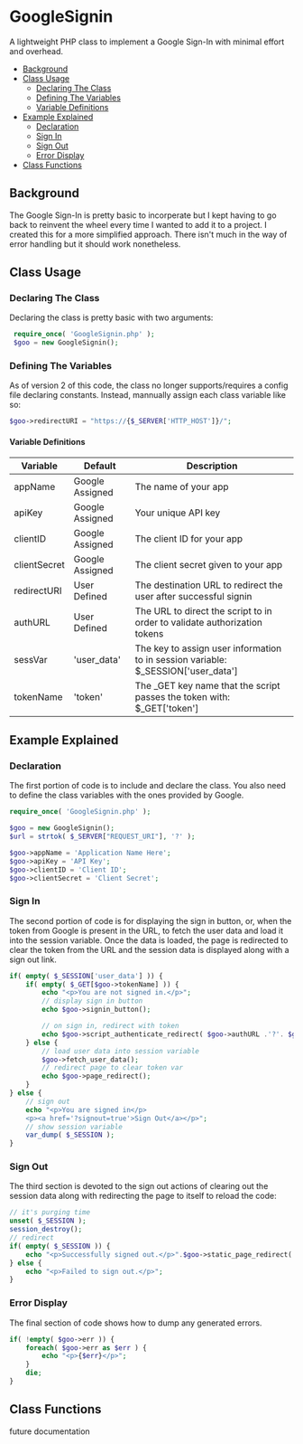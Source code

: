 # GoogleSignin
A lightweight PHP class to implement a Google Sign-In with minimal effort and overhead.
- [Background](#background)
- [Class Usage](#class-usage)
  - [Declaring The Class](#declaring-the-class)
  - [Defining The Variables](#defining-the-variables)
  - [Variable Definitions](#variable-definitions)
- [Example Explained](#example-explained)
  - [Declaration](#declaration)
  - [Sign In](#sign-in)
  - [Sign Out](#sign-out)
  - [Error Display](#error-display)
- [Class Functions](#class-functions)

## Background
The Google Sign-In is pretty basic to incorperate but I kept having to go back to reinvent the wheel every time I wanted to add it to a project. I created this for a more simplified approach. There isn't much in the way of error handling but it should work nonetheless.

## Class Usage
### Declaring The Class
Declaring the class is pretty basic with two arguments:
```PHP
 require_once( 'GoogleSignin.php' );
 $goo = new GoogleSignin();
```
### Defining The Variables
As of version 2 of this code, the class no longer supports/requires a config file declaring constants. Instead, mannually assign each class variable like so:
```PHP
$goo->redirectURI = "https://{$_SERVER['HTTP_HOST']}/";
```
#### Variable Definitions
| Variable | Default | Description |
| --- | --- | --- |
| appName | Google Assigned | The name of your app |
| apiKey | Google Assigned | Your unique API key |
| clientID | Google Assigned | The client ID for your app |
| clientSecret | Google Assigned | The client secret given to your app |
| redirectURI | User Defined | The destination URL to redirect the user after successful signin |
| authURL | User Defined | The URL to direct the script to in order to validate authorization tokens |
| sessVar | 'user_data' | The key to assign user information to in session variable: $\_SESSION\['user_data'] |
| tokenName | 'token' | The \_GET key name that the script passes the token with: $\_GET\['token'] |

## Example Explained
### Declaration
The first portion of code is to include and declare the class. You also need to define the class variables with the ones provided by Google.
```PHP
require_once( 'GoogleSignin.php' );

$goo = new GoogleSignin();
$url = strtok( $_SERVER["REQUEST_URI"], '?' );

$goo->appName = 'Application Name Here';
$goo->apiKey = 'API Key';
$goo->clientID = 'Client ID';
$goo->clientSecret = 'Client Secret';
```
### Sign In
The second portion of code is for displaying the sign in button, or, when the token from Google is present in the URL, to fetch the user data and load it into the session variable. Once the data is loaded, the page is redirected to clear the token from the URL and the session data is displayed along with a sign out link.
```PHP
if( empty( $_SESSION['user_data'] )) {
	if( empty( $_GET[$goo->tokenName] )) {
		echo "<p>You are not signed in.</p>";
		// display sign in button
		echo $goo->signin_button();

		// on sign in, redirect with token
		echo $goo->script_authenticate_redirect( $goo->authURL .'?'. $goo->tokenName .'=' );
	} else {
		// load user data into session variable
		$goo->fetch_user_data();
		// redirect page to clear token var
		echo $goo->page_redirect();
	}
} else {
	// sign out
	echo "<p>You are signed in</p>
	<p><a href='?signout=true'>Sign Out</a></p>";
	// show session variable
	var_dump( $_SESSION );
}
```
### Sign Out
The third section is devoted to the sign out actions of clearing out the session data along with redirecting the page to itself to reload the code:
```PHP
// it's purging time
unset( $_SESSION );
session_destroy();
// redirect
if( empty( $_SESSION )) {
	echo "<p>Successfully signed out.</p>".$goo->static_page_redirect( $url );
} else {
	echo "<p>Failed to sign out.</p>";
}
```
### Error Display
The final section of code shows how to dump any generated errors.
```PHP
if( !empty( $goo->err )) {
	foreach( $goo->err as $err ) {
		echo "<p>{$err}</p>";
	}
	die;
}
```

## Class Functions
future documentation

